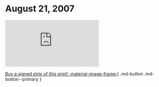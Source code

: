 # August 21, 2007

![](https://www.achewood.com/comic.php?date=08212007)

[Buy a signed strip of this print! :material-image-frame:](https://achewood-holiday-pop-up.myshopify.com/products/strip#08212007){ .md-button .md-button--primary }
